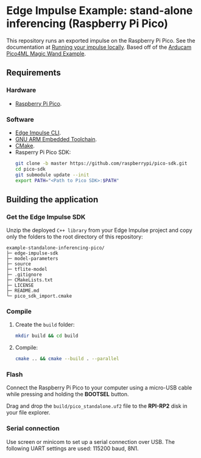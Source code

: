 # Edge Impulse Example: stand-alone inferencing (Raspberry Pi Pico)

This repository runs an exported impulse on the Raspberry Pi Pico. See the documentation at [Running your impulse locally](https://docs.edgeimpulse.com/docs/running-your-impulse-locally-1). Based off of the [Arducam Pico4ML Magic Wand Example](https://github.com/ArduCAM/Pico4ML-Magic-Wand/). 

## Requirements

### Hardware

* [Raspberry Pi Pico](https://www.raspberrypi.org/products/raspberry-pi-pico/).

### Software

* [Edge Impulse CLI](https://docs.edgeimpulse.com/docs/cli-installation).
* [GNU ARM Embedded Toolchain](https://developer.arm.com/tools-and-software/open-source-software/developer-tools/gnu-toolchain/gnu-rm/downloads).
* [CMake](https://cmake.org/install/).
* Rasperry Pi Pico SDK:
   ```bash
   git clone -b master https://github.com/raspberrypi/pico-sdk.git
   cd pico-sdk
   git submodule update --init
   export PATH="<Path to Pico SDK>:$PATH"
   ```

## Building the application

### Get the Edge Impulse SDK

Unzip the deployed `C++ library` from your Edge Impulse project and copy only the folders to the root directory of this repository:

   ```
   example-standalone-inferencing-pico/
   ├─ edge-impulse-sdk
   ├─ model-parameters
   ├─ source
   ├─ tflite-model
   ├─ .gitignore
   ├─ CMakeLists.txt
   ├─ LICENSE
   ├─ README.md
   └─ pico_sdk_import.cmake
   ```

### Compile

1. Create the `build` folder:
   ```bash
   mkdir build && cd build
   ```
1. Compile:
   ```bash
   cmake .. && cmake --build . --parallel
   ```

### Flash

Connect the Raspberry Pi Pico to your computer using a micro-USB cable while pressing and holding the **BOOTSEL** button.

Drag and drop the `build/pico_standalone.uf2` file to the **RPI-RP2** disk in your file explorer.

### Serial connection

Use screen or minicom to set up a serial connection over USB. The following UART settings are used: 115200 baud, 8N1.
